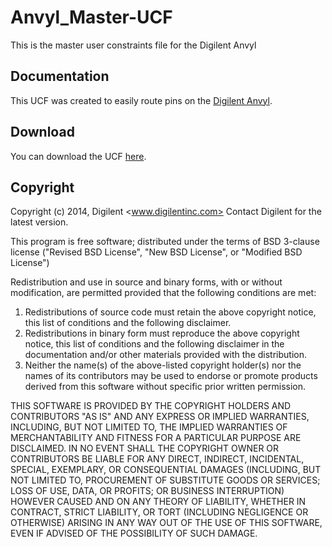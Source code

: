 Anvyl_Master-UCF
================

This is the master user constraints file for the Digilent Anvyl

Documentation
-------------

This UCF was created to easily route pins on the [Digilent Anvyl](https://digilentinc.com/Products/Detail.cfm?NavPath=2,400,1175&Prod=ANVYL).

Download
--------
You can download the UCF [here](https://digilentinc.com/Data/Products/ANVYL/ANVYL-Master_UCF.zip).

Copyright
---------

Copyright (c) 2014, Digilent <www.digilentinc.com>
Contact Digilent for the latest version.

This program is free software; distributed under the terms of
BSD 3-clause license ("Revised BSD License", "New BSD License", or "Modified BSD License")

Redistribution and use in source and binary forms, with or without modification,
are permitted provided that the following conditions are met:

1.    Redistributions of source code must retain the above copyright notice, this
       list of conditions and the following disclaimer.
2.    Redistributions in binary form must reproduce the above copyright notice,
       this list of conditions and the following disclaimer in the documentation
       and/or other materials provided with the distribution.
3.    Neither the name(s) of the above-listed copyright holder(s) nor the names
       of its contributors may be used to endorse or promote products derived
       from this software without specific prior written permission.

THIS SOFTWARE IS PROVIDED BY THE COPYRIGHT HOLDERS AND CONTRIBUTORS "AS IS" AND
ANY EXPRESS OR IMPLIED WARRANTIES, INCLUDING, BUT NOT LIMITED TO, THE IMPLIED
WARRANTIES OF MERCHANTABILITY AND FITNESS FOR A PARTICULAR PURPOSE ARE DISCLAIMED.
IN NO EVENT SHALL THE COPYRIGHT OWNER OR CONTRIBUTORS BE LIABLE FOR ANY DIRECT,
INDIRECT, INCIDENTAL, SPECIAL, EXEMPLARY, OR CONSEQUENTIAL DAMAGES (INCLUDING,
BUT NOT LIMITED TO, PROCUREMENT OF SUBSTITUTE GOODS OR SERVICES; LOSS OF USE,
DATA, OR PROFITS; OR BUSINESS INTERRUPTION) HOWEVER CAUSED AND ON ANY THEORY OF
LIABILITY, WHETHER IN CONTRACT, STRICT LIABILITY, OR TORT (INCLUDING NEGLIGENCE
OR OTHERWISE) ARISING IN ANY WAY OUT OF THE USE OF THIS SOFTWARE, EVEN IF ADVISED
OF THE POSSIBILITY OF SUCH DAMAGE.
